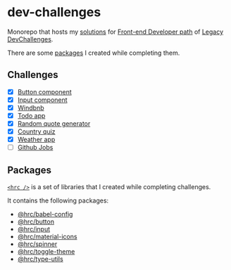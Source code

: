 # dev-challenges

Monorepo that hosts my [solutions](#challenges) for [Front-end Developer
path](https://legacy.devchallenges.io/paths/front-end-developer) of [Legacy
DevChallenges](https://legacy.devchallenges.io/).

There are some [packages](#packages) I created while completing them.

## Challenges

- [x] [Button component](/legacy/button-component/)
- [x] [Input component](/legacy/input-component/)
- [x] [Windbnb](/apps/windbnb/)
- [x] [Todo app](/apps/todo-app/)
- [x] [Random quote generator](/apps/quote-generator/)
- [x] [Country quiz](/apps/country-quiz/)
- [x] [Weather app](/legacy/weather-app/)
- [ ] [Github Jobs](/apps/github-jobs/)

## Packages

[`<hrc />`](https://hdoc1509.github.io/hrc/) is a set of libraries that I
created while completing challenges.

It contains the following packages:

- [@hrc/babel-config](https://hdoc1509.github.io/hrc/packages/babel-config/)
- [@hrc/button](https://hdoc1509.github.io/hrc/packages/button/)
- [@hrc/input](https://hdoc1509.github.io/hrc/packages/input/)
- [@hrc/material-icons](https://hdoc1509.github.io/hrc/packages/material-icons/)
- [@hrc/spinner](https://hdoc1509.github.io/hrc/packages/spinner/)
- [@hrc/toggle-theme](https://hdoc1509.github.io/hrc/packages/toggle-theme/)
- [@hrc/type-utils](https://hdoc1509.github.io/hrc/packages/type-utils/)
